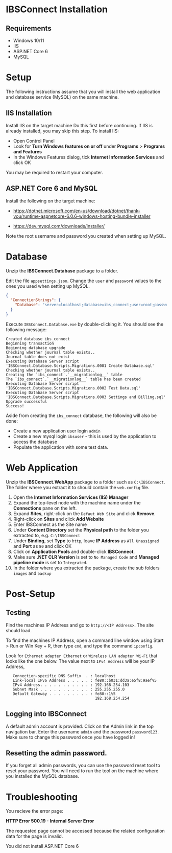 # IBSConnect Installation

## Requirements

* Windows 10/11
* IIS
* ASP.NET Core 6
* MySQL

# Setup

The following instructions assume that you will install the web application and database service (MySQL) on the same machine.

## IIS Installation

Install IIS on the target machine Do this first before continuing. If IIS is already installed, you may skip this step. To install IIS:

* Open Control Panel
* Look for **Turn Windows features on or off** under **Programs** > **Programs and Features**
* In the Windows Features dialog, tick **Internet Information Services** and click OK

You may be required to restart your computer.

## ASP.NET Core 6 and MySQL

Install the following on the target machine:

 * https://dotnet.microsoft.com/en-us/download/dotnet/thank-you/runtime-aspnetcore-6.0.6-windows-hosting-bundle-installer

* https://dev.mysql.com/downloads/installer/

Note the root username and password you created when setting up MySQL.

# Database

Unzip the **IBSConnect.Database** package to a folder.

Edit the file `appsettings.json`. Change the `user` and `password` values to the ones you used when setting up MySQL.

```json
{
  "ConnectionStrings": {
    "Database": "server=localhost;database=ibs_connect;user=root;password=password"
  }
}
```

Execute `IBSConnect.Database.exe` by double-clicking it. You should see the following message:

```
Created database ibs_connect
Beginning transaction
Beginning database upgrade
Checking whether journal table exists..
Journal table does not exist
Executing Database Server script 'IBSConnect.Database.Scripts.Migrations.0001 Create Database.sql'
Checking whether journal table exists..
Creating the `ibs_connect`.`__migrationlog__` table
The `ibs_connect`.`__migrationlog__` table has been created
Executing Database Server script 'IBSConnect.Database.Scripts.Migrations.0002 Test Data.sql'
Executing Database Server script 'IBSConnect.Database.Scripts.Migrations.0003 Settings and Billing.sql'
Upgrade successful
Success!
```

Aside from creating the `ibs_connect` database, the following will also be done:

* Create a new application user login `admin`
* Create a new mysql login `ibsuser` - this is used by the application to access the database
* Populate the application with some test data.

# Web Application

Unzip the **IBSConnect.WebApp** package to a folder such as `C:\IBSConnect`. The folder where you extract it to should contain the `web.config` file.

1. Open the **Internet Information Services (IIS) Manager**
2. Expand the top-level node with the machine name under the **Connections** pane on the left.
3. Expand **Sites**, right-click on the `Defaut Web Site` and click **Remove**.
3. Right-click on **Sites** and click **Add Website**
4. Enter IBSConnect as the Site name
5. Under **Content Directory** set the **Physical path** to the folder you extracted to, e.g. `C:\IBSConnect`
6. Under **Binding**, set **Type** to `http`, leave **IP Address** as `All Unassigned` and **Port** as `80` and click OK
7. Click on **Application Pools** and double-click **IBSConnect**.
8. Make sure **.NET CLR Version** is set to `No Managed Code` and **Managed pipeline mode** is set to `Integrated`.
9. In the folder where you extracted the package, create the sub folders `images` and `backup`


# Post-Setup

## Testing

Find the machines IP Address and go to `http://<IP Address>`. The site should load.

To find the machines IP Address, open a command line window using Start > Run or Win Key + R, then type `cmd`, and type the command `ipconfig`.

Look for `Ethernet adapter Ethernet` or `Wireless LAN adapter Wi-Fi` that looks like the one below.  The value next to `IPv4 Address` will be your IP Address,

```
   Connection-specific DNS Suffix  . : localhost
   Link-local IPv6 Address . . . . . : fe80::b031:dd3a:e5f8:9aef%5
   IPv4 Address. . . . . . . . . . . : 192.168.254.103
   Subnet Mask . . . . . . . . . . . : 255.255.255.0
   Default Gateway . . . . . . . . . : fe80::1%5
                                       192.168.254.254
```

## Logging into IBSConnect

A default admin account is provided. Click on the Admin link in the top navigation bar. Enter the username `admin` and the password `password123`. Make sure to change this password once you have logged in!

## Resetting the admin password.

If you forget all admin passwords, you can use the password reset tool to reset your password. You will need to run the tool on the machine where you installed the MySQL database.

# Troubleshooting

You recieve the error page:

**HTTP Error 500.19 - Internal Server Error**

The requested page cannot be accessed because the related configuration data for the page is invalid.

You did not install ASP.NET Core 6